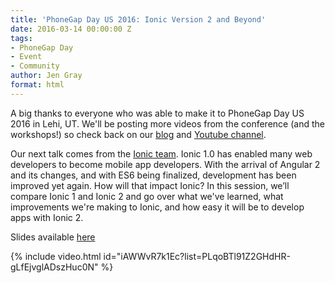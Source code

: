 ```yaml
---
title: 'PhoneGap Day US 2016: Ionic Version 2 and Beyond'
date: 2016-03-14 00:00:00 Z
tags:
- PhoneGap Day
- Event
- Community
author: Jen Gray
format: html
---
```


A big thanks to everyone who was able to make it to PhoneGap Day US 2016 in Lehi, UT. We'll be posting more videos from the conference (and the workshops!) so check back on our [blog](https://phonegap.com/blog/tag/phonegap-day/) and [Youtube channel](https://www.youtube.com/user/PhoneGap).

Our next talk comes from the [Ionic team](http://ionic.io/). Ionic 1.0 has enabled many web developers to become mobile app developers. With the arrival of Angular 2 and its changes, and with ES6 being finalized, development has been improved yet again. How will that impact Ionic? In this session, we’ll compare Ionic 1 and Ionic 2 and go over what we've learned, what improvements we're making to Ionic, and how easy it will be to develop apps with Ionic 2.

Slides available [here](http://slidedeck.io/mhartington/ionic-v2-and-beyond)

{% include video.html id="iAWWvR7k1Ec?list=PLqoBTl91Z2GHdHR-gLfEjvglADszHuc0N" %}
